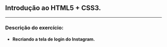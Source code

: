 ## Introdução ao HTML5 + CSS3.

------------------------------------------------------------

### Descrição do exercício:

- #### Recriando a tela de login do Instagram.

